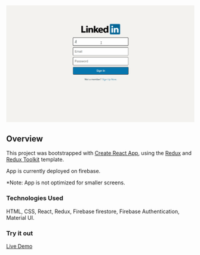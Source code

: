 ![Linkedin Clone App Demo](./linkedin-clone.gif)

## Overview
This project was bootstrapped with [Create React App](https://github.com/facebook/create-react-app), using the [Redux](https://redux.js.org/) and [Redux Toolkit](https://redux-toolkit.js.org/) template.

App is currently deployed on firebase.

*Note: App is not optimized for smaller screens.

### Technologies Used
HTML, CSS, React, Redux, Firebase firestore, Firebase Authentication, Material UI.

### Try it out
[Live Demo](https://linkedin-clone-8958e.web.app/)


